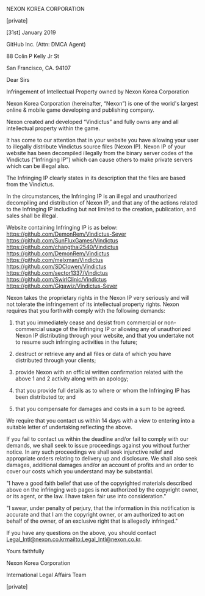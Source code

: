 NEXON KOREA CORPORATION

[private]  

[31st] January 2019

GitHub Inc. (Attn: DMCA Agent)

88 Colin P Kelly Jr St

San Francisco, CA. 94107

Dear Sirs

Infringement of Intellectual Property owned by Nexon Korea Corporation

Nexon Korea Corporation (hereinafter, “Nexon”) is one of the world's largest online & mobile game developing and publishing company.

Nexon created and developed “Vindictus” and fully owns any and all intellectual property within the game.

It has come to our attention that in your website you have allowing your user to illegally distribute Vindictus source files (Nexon IP). Nexon IP of your website has been decompiled illegally from the binary server codes of the Vindictus (“Infringing IP”) which can cause others to make private servers which can be illegal also.

The Infringing IP clearly states in its description that the files are based from the Vindictus.

In the circumstances, the Infringing IP is an illegal and unauthorized decompiling and distribution of Nexon IP, and that any of the actions related to the Infringing IP including but not limited to the creation, publication, and sales shall be illegal.

Website containing Infringing IP is as below:  
https://github.com/DemonRem/Vindictus-Sever  
https://github.com/SunFluxGames/Vindictus  
https://github.com/changthai2540/Vindictus  
https://github.com/DemonRem/Vindictus  
https://github.com/melxman/Vindictus  
https://github.com/SDClowen/Vindictus  
https://github.com/sector1337/Vindictus  
https://github.com/SwirlClinic/Vindictus  
https://github.com/Gigawiz/Vindictus-Sever  

Nexon takes the proprietary rights in the Nexon IP very seriously and will not tolerate the infringement of its intellectual property rights. Nexon requires that you forthwith comply with the following demands:

1. that you immediately cease and desist from commercial or non-commercial usage of the Infringing IP or allowing any of unauthorized Nexon IP distributing through your website, and that you undertake not to resume such infringing activities in the future;

2. destruct or retrieve any and all files or data of which you have distributed through your clients;

3. provide Nexon with an official written confirmation related with the above 1 and 2 activity along with an apology;

4. that you provide full details as to where or whom the Infringing IP has been distributed to; and

5. that you compensate for damages and costs in a sum to be agreed.

We require that you contact us within 14 days with a view to entering into a suitable letter of undertaking reflecting the above.

If you fail to contact us within the deadline and/or fail to comply with our demands, we shall seek to issue proceedings against you without further notice. In any such proceedings we shall seek injunctive relief and appropriate orders relating to delivery up and disclosure. We shall also seek damages, additional damages and/or an account of profits and an order to cover our costs which you understand may be substantial.

"I have a good faith belief that use of the copyrighted materials described above on the infringing web pages is not authorized by the copyright owner, or its agent, or the law. I have taken fair use into consideration."

"I swear, under penalty of perjury, that the information in this notification is accurate and that I am the copyright owner, or am authorized to act on behalf of the owner, of an exclusive right that is allegedly infringed."

If you have any questions on the above, you should contact Legal_Intl@nexon.co.kr<mailto:Legal_Intl@nexon.co.kr>.

Yours faithfully

Nexon Korea Corporation

International Legal Affairs Team

[private]  
